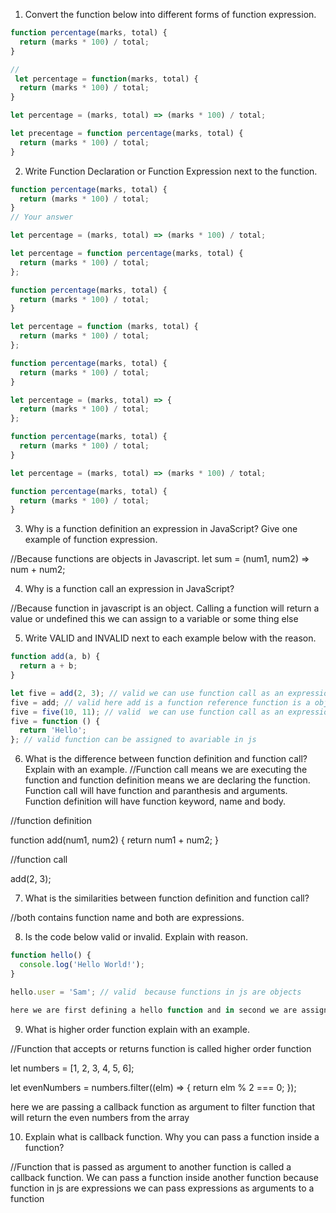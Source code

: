 1. Convert the function below into different forms of function expression.

```js
function percentage(marks, total) {
  return (marks * 100) / total;
}

//
 let percentage = function(marks, total) {
  return (marks * 100) / total;
}

let percentage = (marks, total) => (marks * 100) / total;

let precentage = function percentage(marks, total) {
  return (marks * 100) / total;
}
```

2. Write Function Declaration or Function Expression next to the function.

```js
function percentage(marks, total) {
  return (marks * 100) / total;
}
// Your answer

let percentage = (marks, total) => (marks * 100) / total;
```

```js
let percentage = function percentage(marks, total) {
  return (marks * 100) / total;
};

function percentage(marks, total) {
  return (marks * 100) / total;
}
```

```js
let percentage = function (marks, total) {
  return (marks * 100) / total;
};

function percentage(marks, total) {
  return (marks * 100) / total;
}

```

```js
let percentage = (marks, total) => {
  return (marks * 100) / total;
};

function percentage(marks, total) {
  return (marks * 100) / total;
}
```

```js
let percentage = (marks, total) => (marks * 100) / total;

function percentage(marks, total) {
  return (marks * 100) / total;
}

```

3. Why is a function definition an expression in JavaScript? Give one example of function expression.

//Because functions are objects in Javascript. 
let sum = (num1, num2)  => num + num2;

4. Why is a function call an expression in JavaScript?

//Because function in javascript is an object. Calling a function will return a value or undefined this we can assign to a variable or some thing else

5. Write VALID and INVALID next to each example below with the reason.

```js
function add(a, b) {
  return a + b;
} 

let five = add(2, 3); // valid we can use function call as an expression
five = add; // valid here add is a function reference function is a object in js so we can assign it to variable
five = five(10, 11); // valid  we can use function call as an expression
five = function () {
  return 'Hello';
}; // valid function can be assigned to avariable in js
```

6. What is the difference between function definition and function call? Explain with an example.
//Function call means we are executing the function and function definition means we are declaring the function. Function call will have function and paranthesis and arguments. Function definition will have function keyword, name and body.

//function definition 

function add(num1, num2) {
  return num1 + num2;
}

//function call

add(2, 3);

7. What is the similarities between function definition and function call?

//both contains function name and both are expressions. 

8. Is the code below valid or invalid. Explain with reason.

```js
function hello() {
  console.log('Hello World!');
}

hello.user = 'Sam'; // valid  because functions in js are objects

here we are first defining a hello function and in second we are assigning the value "Sam" to user key in hello object
```

9. What is higher order function explain with an example.

//Function that accepts or returns function is called higher order function

let numbers = [1, 2, 3, 4, 5, 6];

let evenNumbers = numbers.filter((elm) => {
  return elm % 2 === 0;
});

here we are passing a callback function as argument to filter function that will return the even numbers from the array

10. Explain what is callback function. Why you can pass a function inside a function?

//Function that is passed as argument to another function is called a callback function. We can pass a function inside another function because function in js are expressions we can pass expressions as arguments to a function